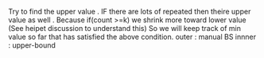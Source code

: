 Try to find the upper value . IF there are lots of repeated then theire upper value as well .
Because if(count >=k) we shrink more toward lower value (See heipet discussion to understand this)
So we will keep track of min value so far that has satisfied the above condition.
​
outer : manual BS
innner : upper-bound